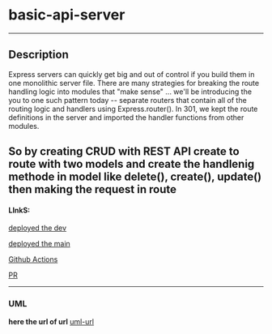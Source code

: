 # basic-api-server
------------------------------------
## Description


Express servers can quickly get big and out of control if you build them in one monolithic server file. There are many strategies for breaking the route handling logic into modules that "make sense" ... we'll be introducing the you to one such pattern today -- separate routers that contain all of the routing logic and handlers using Express.router(). In 301, we kept the route definitions in the server and imported the handler functions from other modules. 

So by creating CRUD with REST API create to route with two models
and create the handlenig methode in model like delete(), create(), update()
then making the request in route
------------------------------------------------------------
#### LInkS:

[deployed the dev](https://basic-api-server-rujeenadev.herokuapp.com/)


[deployed the main](https://basic-api-server-main.herokuapp.com/)


[ Github Actions](https://github.com/rujeenaal-zyoud/basic-api-server/actions/workflows/node.js.yml)


[PR](https://github.com/rujeenaal-zyoud/basic-api-server/pull/1)

---------------------------------------------
### UML

**here the url of url**
[uml-url](https://viewer.diagrams.net/?highlight=0000ff&edit=_blank&layers=1&nav=1&title=Untitled%20Diagram.drawio#R7Vxbd6I6FP41rjXzUBdXtY9VezlzemactnM5jxGiMo2EA7Fqf%2F3ZgYBAUMFKba1rda2STUhgf1%2F2LWkbem%2B6uPaRN%2FmH2pg0NMVeNPR%2BQ9NUXTPhF5csI4lptCPB2Hds0WkluHeesRAqQjpzbBxkOjJKCXO8rNCirostlpEh36fzbLcRJdlZPTTGkuDeQkSW%2FnJsNomkHa29kt9gZzyJZ1Zb59GdKYo7iy8JJsim85RIv2zoPZ9SFl1NFz1MuPJivfz6a%2FmL3D62rr98D%2F5DP7p%2FP3z9eRYNdlXlkeQTfOyynYd%2Bfhxd3fw0%2Fvz2Blff58r1xfDLmXhEeUJkJvQVYP8J%2B80%2Fgfhotow1GcydKUEutLoj6rJ7cQf00EXEGbtwbcELYh8EMARzAIQLcYNRD6TWxCH2LVrSGf%2BMgCHrMW51J9R3nmFYROCWCgK47TPBJ62V6XHPnwSxAlIfB9BnEOtGTUS3KGCij0UJQV7gDMMX5l2myB87bpcyRqfxQHTm2tgWrQTssMF8%2BpjQhz9fEhGBHNcGXqT4KBC6xnSKmb%2BELuJuQjax2tS4PV9xV20J2STNW70j1oxYL%2BNk7GS6O1hfyB2DElbz6bn5jJLzASKZ6RAB4F3EcJerMUgzES5Sn7oShfyswFVV4qqNPQyYuRYOmnjhAe7Bp88Sb0H1LMVRgkdsLUMDD1mOO74N%2B%2FSNleROfDoXUXh2REJ2TBwb5g%2FZwxBDEcE4ZTzquCzUjdmFH9BgT2maDRNeqAdtddWGH97dZz3qAtGQEzIKA3vnmDO4gGsbl%2FJ2ri2zEFaFOs2sDMZVAdUkQAkFRLizWQF7dHBusDMTNiXisi7QTe3AoBsS6BLCxAmdjNCGWmiAt8A%2FBSD5cDHeD5wO%2FTNV4oQuc0IvwJ%2BgISYDGjjMoXx8P%2Bqb48WhVnK7Uw7UDS7iRZiaEqaDmW9NUMA9DbjmR9BueBUc33KuC9POoa1zSwIVLBcDRK9GlNplo0PlFB3uLzpUc9Gh3qo3OlRz0aHeebvRYVui693l%2FQPP4zCbQFb7UQ1PqzTJ3kpY2JGQHGPG43qYUFe5Fm1MMMMZ0cyzUU7k0YAdYTqw1%2FixMjvKxo9mXbGGKmcNEsSQO1zw0hG0hpBSgDPogkh4i5Ab0LxyCClSomzOsxrH9hjH3g2TIZ1frgTdUAA3YjpVdgYBhcgJb0cM3B%2Bsiu0BB3%2FbjbgWAeljgpjzlK2gbXAdA87uVFFByboNTdGzQ0QfKZ5Kl6yqDhRpQRpobxUHOQY6Jq69ZQ4Z6ppQpyqH9NxAWlt9XQ7JgYkDCC8qVFhPMfQeY2hT6WT4ULrCqqkbAp71MbRpvqMKqxx6iUrcMRbiSoZIyQJ%2BPxG0ei7hmKusBkGjpzUulFS4HFoD7hUmnL3RNtDRYb7X4Lk6M8pGz0Zd0bOmb49oPnr5tTqsqlLSptcGq1xVR57XDJf0p8%2BDb3cPR7eSawSzZDW9vn2xamkH9UJdV0sskpxEPXxKK3S7NR2JsdyajwicOZXSoZchXuiFqUlSBY0Jc65lhyibmpjGloHWpCbSQGe5gfTcOHQ0CnAt2Y0mZzdKsxkDv6JrmDCkDMEWszMUaUNk%2BLuQi4xD%2FvYooZD89F26SpJEpq2Vtwnx%2BhJHjsRrNZKzF%2BWTibMXMiom5qvBJQf45bGKne57BWs%2Fqz%2FeaHh16ApieviKgE%2FO1nn3VAyXR1UOncpUGZLAbjPWlTL9FxJDIsA6rpT3E%2Bf7YYqerTQYSg1c%2Bfa13x%2BOh0%2Fo7tvNjWl96T3fDwpO9cVbtxahkN%2BdKk%2FbK08FtCoX8Kylma4bWS%2F9MXdvCxkrn%2B37ELu3W0i2fnG%2FidpT4etpEpKn3dsdC1D7Z8dr7t4Wvp5cfppSHlDEh4paaBo6k5ObOpibyu2XmScnFZNXLrL17n70T05q3Tp%2Fu05KPrBq%2BRjxCDnnpSQflRLAE2CxFJCio0O%2Bbje1mR8Hd1NyAdbkJf4rQzFOPukAPsnMlVyN%2BI8Q0wxpF224GOsZchxOSa7oYd%2BnPohcyosRIz7zyT5VtE%2Btyv6riH212Se5FighbM38p1BB4QbParfIIigIHCtbHIyezu2r7L5qU3oxi9SynyNi%2Bnk%2BUt3xiJjZzlmXdm6gNfswoFK0THUT%2FF77wkZum8bUlI3vZeQ%2FUM%2F0h4voDfZbiZGLhx%2BQW%2Fm%2Fw92dW3nP1amJWzmXZbY2c8vMHa2N9yLr5ZZc5pO4tY1OeOGw39y%2BN9umaP6butVfCNsfNpYZR7AjB7M72FXC2cPYwYS7Vbmq5o4q6mY5ru6NHnLtsDI93qW1SWLJ5CDAroedz%2BtCEJqr%2F3QRdV%2F9vxD98n8%3D)



